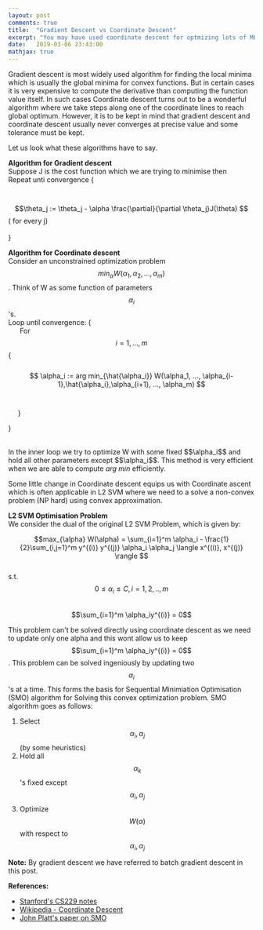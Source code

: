```yaml
---
layout: post
comments: true
title:  "Gradient Descent vs Coordinate Descent"
excerpt: "You may have used coordinate descent for optmizing lots of ML algorithms like Lasso, L2 Norm SVM etc. In this blog we will compare coordinate descent with Gradient descent."
date:   2019-03-06 23:43:00
mathjax: true
---
```


Gradient descent is most widely used algorithm for finding the local minima which is usually the global minima for convex functions. But in certain cases it is very expensive to compute the derivative than computing the function value itself. In such cases Coordinate descent turns out to be a wonderful algorithm where we take steps along one of the coordinate lines to reach global optimum. However, it is to be kept in mind that gradient descent and coordinate descent usually never converges at precise value and some tolerance must be kept. 

Let us look what these algorithms have to say.

**Algorithm for Gradient descent**
<br>Suppose J is the cost function which we are trying to minimise then 
<br>Repeat unti convergence {
<br><br>
&nbsp;&nbsp;&nbsp;&nbsp;&nbsp;&nbsp;
	$$\theta_j := \theta_j - \alpha \frac{\partial}{\partial \theta_j}J(\theta) $$ ( for every j)
<br><br>}



**Algorithm for Coordinate descent**
<br>Consider an unconstrained optimization problem $$min_{\alpha} W(\alpha_1, \alpha_2,..., \alpha_m)$$. Think of W as some function of parameters $$ \alpha_i$$'s.
<br>Loop until convergence: {
	<br>
	&nbsp; &nbsp; &nbsp; For $$ i=1,...,m $$ {
	<br>
	&nbsp; &nbsp; &nbsp; $$ \alpha_i := arg min_{\hat{\alpha_i}} W(\alpha_1, ..., \alpha_{i-1},\hat{\alpha_i},\alpha_{i+1}, ..., \alpha_m) $$	
	<br>
	&nbsp; &nbsp; &nbsp;}

}

<br>
In the inner loop we try to optimize W with some fixed $$\alpha_i$$ and hold all other parameters except $$\alpha_i$$. This method is very efficient when we are able to compute <i>arg min</i> efficiently.

Some little change in Coordinate descent equips us with Coordinate ascent which is often applicable in L2 SVM where we need to a solve a non-convex problem (NP hard) using convex approximation. 

**L2 SVM Optimisation Problem**
<br>We consider the dual of the original L2 SVM Problem, which is given by:

$$max_{\alpha} W(\alpha) = \sum_{i=1}^m \alpha_i - \frac{1}{2}\sum_{i,j=1}^m y^{(i)} y^{(j)} \alpha_i \alpha_j \langle x^{(i)}, x^{(j)} \rangle $$
<br>
s.t. &nbsp; $$0\leq\alpha_i \leq C, i = 1,2,.., m $$
<br>
$$\sum_{i=1}^m \alpha_iy^{(i)} = 0$$

 This problem can't be solved directly using coordinate descent as we need to update only one alpha and this wont allow us to keep $$\sum_{i=1}^m \alpha_iy^{(i)} = 0$$. This problem can be solved ingeniously by updating two $$\alpha_i$$'s at a time. This forms the basis for Sequential Minimiation Optimisation (SMO) algorithm for Solving this convex optimization problem. SMO algorithm goes as follows:

1. Select $$\alpha_i, \alpha_j$$ (by some heuristics)
2. Hold all $$\alpha_k$$'s fixed except $$\alpha_i, \alpha_j$$
3. Optimize $$W(\alpha)$$ with respect to $$\alpha_i, \alpha_j$$

<b>Note:</b> By gradient descent we have referred to batch gradient descent in this post.

<b>References:</b>
* [Stanford's CS229 notes](http://cs229.stanford.edu/notes-spring2019/cs229-notes3.pdf)
* [Wikipedia - Coordinate Descent](https://en.wikipedia.org/wiki/Coordinate_descent)
* [John Platt's paper on SMO](https://pdfs.semanticscholar.org/59ee/e096b49d66f39891eb88a6c84cc89acba12d.pdf)  